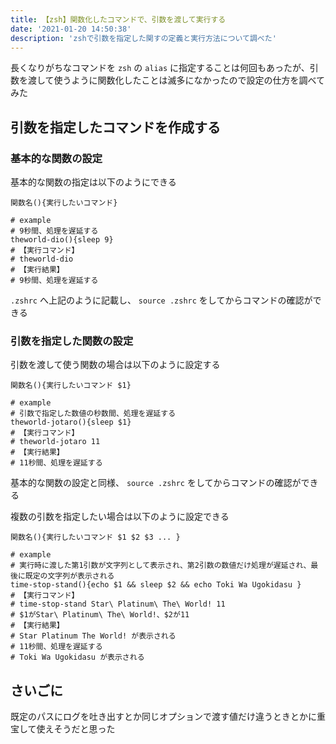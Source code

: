 ```yaml
---
title: 【zsh】関数化したコマンドで、引数を渡して実行する
date: '2021-01-20 14:50:38'
description: 'zshで引数を指定した関すの定義と実行方法について調べた'
---
```


長くなりがちなコマンドを `zsh` の `alias` に指定することは何回もあったが、引数を渡して使うように関数化したことは滅多になかったので設定の仕方を調べてみた

## 引数を指定したコマンドを作成する

### 基本的な関数の設定

基本的な関数の指定は以下のようにできる

```shell
関数名(){実行したいコマンド}

# example
# 9秒間、処理を遅延する
theworld-dio(){sleep 9}
# 【実行コマンド】
# theworld-dio
# 【実行結果】
# 9秒間、処理を遅延する
```

`.zshrc` へ上記のように記載し、 `source .zshrc` をしてからコマンドの確認ができる

### 引数を指定した関数の設定

引数を渡して使う関数の場合は以下のように設定する

```shell
関数名(){実行したいコマンド $1}

# example
# 引数で指定した数値の秒数間、処理を遅延する
theworld-jotaro(){sleep $1}
# 【実行コマンド】
# theworld-jotaro 11
# 【実行結果】
# 11秒間、処理を遅延する
```

基本的な関数の設定と同様、 `source .zshrc` をしてからコマンドの確認ができる

複数の引数を指定したい場合は以下のように設定できる

```shell
関数名(){実行したいコマンド $1 $2 $3 ... }

# example
# 実行時に渡した第1引数が文字列として表示され、第2引数の数値だけ処理が遅延され、最後に既定の文字列が表示される
time-stop-stand(){echo $1 && sleep $2 && echo Toki Wa Ugokidasu }
# 【実行コマンド】
# time-stop-stand Star\ Platinum\ The\ World! 11
# $1がStar\ Platinum\ The\ World!、$2が11
# 【実行結果】
# Star Platinum The World! が表示される
# 11秒間、処理を遅延する
# Toki Wa Ugokidasu が表示される
```

## さいごに

既定のパスにログを吐き出すとか同じオプションで渡す値だけ違うときとかに重宝して使えそうだと思った
